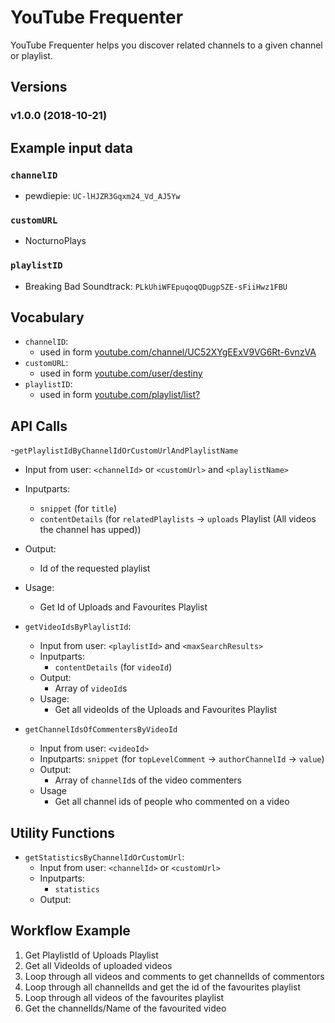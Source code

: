 # YouTube Frequenter

YouTube Frequenter helps you discover related channels to a given channel or playlist.

## Versions

### v1.0.0 (2018-10-21)

## Example input data

### `channelID`

- pewdiepie: `UC-lHJZR3Gqxm24_Vd_AJ5Yw`

### `customURL`

- NocturnoPlays

### `playlistID`

- Breaking Bad Soundtrack: `PLkUhiWFEpuqoqQDugpSZE-sFiiHwz1FBU`

## Vocabulary

- `channelID`:
  - used in form [youtube.com/channel/UC52XYgEExV9VG6Rt-6vnzVA](https://www.youtube.com/channel/UC52XYgEExV9VG6Rt-6vnzVA)
- `customURL`:
  - used in form [youtube.com/user/destiny](https://www.youtube.com/user/destiny)
- `playlistID`:
  - used in form [youtube.com/playlist/list?](https://www.youtube.com/playlist?list=PLkUhiWFEpuqoqQDugpSZE-sFiiHwz1FBU)

## API Calls

-`getPlaylistIdByChannelIdOrCustomUrlAndPlaylistName`

- Input from user: `<channelId>` or `<customUrl>` and `<playlistName>`
- Inputparts:
  - `snippet` (for `title`)
  - `contentDetails` (for `relatedPlaylists` -> `uploads` Playlist (All videos the channel has upped))
- Output:
  - Id of the requested playlist
- Usage:

  - Get Id of Uploads and Favourites Playlist

- `getVideoIdsByPlaylistId`:

  - Input from user: `<playlistId>` and `<maxSearchResults>`
  - Inputparts:
    - `contentDetails` (for `videoId`)
  - Output:
    - Array of `videoId`s
  - Usage:
    - Get all videoIds of the Uploads and Favourites Playlist

- `getChannelIdsOfCommentersByVideoId`
  - Input from user: `<videoId>`
  - Inputparts: `snippet` (for `topLevelComment` -> `authorChannelId` -> `value`)
  - Output:
    - Array of `channelId`s of the video commenters
  - Usage
    - Get all channel ids of people who commented on a video

## Utility Functions

- `getStatisticsByChannelIdOrCustomUrl`:
  - Input from user: `<channelId>` or `<customUrl>`
  - Inputparts:
    - `statistics`
  - Output:

## Workflow Example

1. Get PlaylistId of Uploads Playlist
2. Get all VideoIds of uploaded videos
3. Loop through all videos and comments to get channelIds of commentors
4. Loop through all channelIds and get the id of the favourites playlist
5. Loop through all videos of the favourites playlist
6. Get the channelIds/Name of the favourited video
